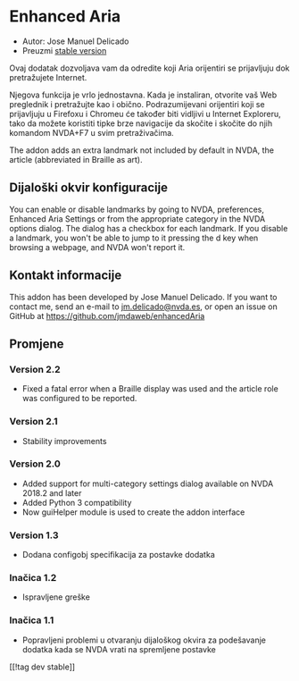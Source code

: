 # Enhanced Aria #

* Autor: Jose Manuel Delicado
* Preuzmi [stable version][1]

Ovaj dodatak dozvoljava vam da odredite koji Aria orijentiri se prijavljuju
dok pretražujete Internet.

Njegova funkcija je vrlo jednostavna. Kada je instaliran, otvorite vaš Web
preglednik i pretražujte kao i obično. Podrazumijevani orijentiri koji se
prijavljuju u Firefoxu i Chromeu će također biti vidljivi u Internet
Exploreru, tako da možete koristiti tipke brze navigacije da skočite i
skočite do njih komandom NVDA+F7 u svim pretraživačima.

The addon adds an extra landmark not included by default in NVDA, the
article (abbreviated in Braille as art).

## Dijaloški okvir konfiguracije 

You can enable or disable landmarks by going to NVDA, preferences, Enhanced
Aria Settings or from the appropriate category in the NVDA options
dialog. The dialog has a checkbox for each landmark. If you disable a
landmark, you won't be able to jump to it pressing the d key when browsing a
webpage, and NVDA won't report it.

## Kontakt informacije

This addon has been developed by Jose Manuel Delicado. If you want to
contact me, send an e-mail to jm.delicado@nvda.es, or open an issue on
GitHub at https://github.com/jmdaweb/enhancedAria

## Promjene

### Version 2.2

* Fixed a fatal error when a Braille display was used and the article role
  was configured to be reported.

### Version 2.1

* Stability improvements

### Version 2.0

* Added support for multi-category settings dialog available on NVDA 2018.2
  and later
* Added Python 3 compatibility
* Now guiHelper module is used to create the addon interface

### Version 1.3

* Dodana configobj specifikacija za postavke dodatka

### Inačica 1.2

* Ispravljene greške

### Inačica 1.1

* Popravljeni problemi u otvaranju dijaloškog okvira za podešavanje dodatka
  kada se NVDA vrati na spremljene postavke

[[!tag dev stable]]

[1]: https://addons.nvda-project.org/files/get.php?file=earia
